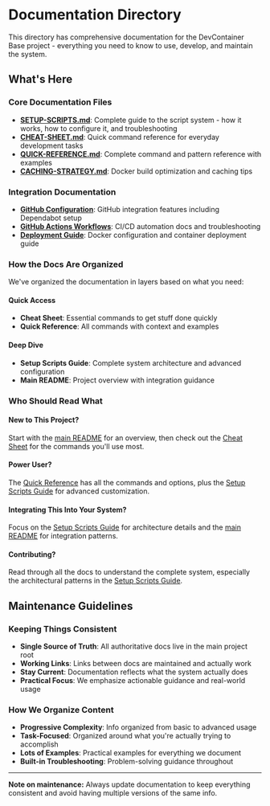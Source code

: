 # Documentation Directory

This directory has comprehensive documentation for the DevContainer Base project - everything you need to know to use, develop, and maintain the system.

## What's Here

### Core Documentation Files
- **[SETUP-SCRIPTS.md](SETUP-SCRIPTS.md)**: Complete guide to the script system - how it works, how to configure it, and troubleshooting
- **[CHEAT-SHEET.md](CHEAT-SHEET.md)**: Quick command reference for everyday development tasks
- **[QUICK-REFERENCE.md](QUICK-REFERENCE.md)**: Complete command and pattern reference with examples
- **[CACHING-STRATEGY.md](CACHING-STRATEGY.md)**: Docker build optimization and caching tips

### Integration Documentation
- **[GitHub Configuration](../.github/README.md)**: GitHub integration features including Dependabot setup
- **[GitHub Actions Workflows](../.github/workflows/README.md)**: CI/CD automation docs and troubleshooting
- **[Deployment Guide](../deployments/README.md)**: Docker configuration and container deployment guide

### How the Docs Are Organized

We've organized the documentation in layers based on what you need:

#### Quick Access
- **Cheat Sheet**: Essential commands to get stuff done quickly
- **Quick Reference**: All commands with context and examples

#### Deep Dive
- **Setup Scripts Guide**: Complete system architecture and advanced configuration
- **Main README**: Project overview with integration guidance

### Who Should Read What

#### New to This Project?
Start with the [main README](../README.md) for an overview, then check out the [Cheat Sheet](CHEAT-SHEET.md) for the commands you'll use most.

#### Power User?
The [Quick Reference](QUICK-REFERENCE.md) has all the commands and options, plus the [Setup Scripts Guide](SETUP-SCRIPTS.md) for advanced customization.

#### Integrating This Into Your System?
Focus on the [Setup Scripts Guide](SETUP-SCRIPTS.md) for architecture details and the [main README](../README.md) for integration patterns.

#### Contributing?
Read through all the docs to understand the complete system, especially the architectural patterns in the [Setup Scripts Guide](SETUP-SCRIPTS.md).

## Maintenance Guidelines

### Keeping Things Consistent
- **Single Source of Truth**: All authoritative docs live in the main project root
- **Working Links**: Links between docs are maintained and actually work
- **Stay Current**: Documentation reflects what the system actually does
- **Practical Focus**: We emphasize actionable guidance and real-world usage

### How We Organize Content
- **Progressive Complexity**: Info organized from basic to advanced usage
- **Task-Focused**: Organized around what you're actually trying to accomplish
- **Lots of Examples**: Practical examples for everything we document  
- **Built-in Troubleshooting**: Problem-solving guidance throughout

---

**Note on maintenance:** Always update documentation to keep everything consistent and avoid having multiple versions of the same info.
